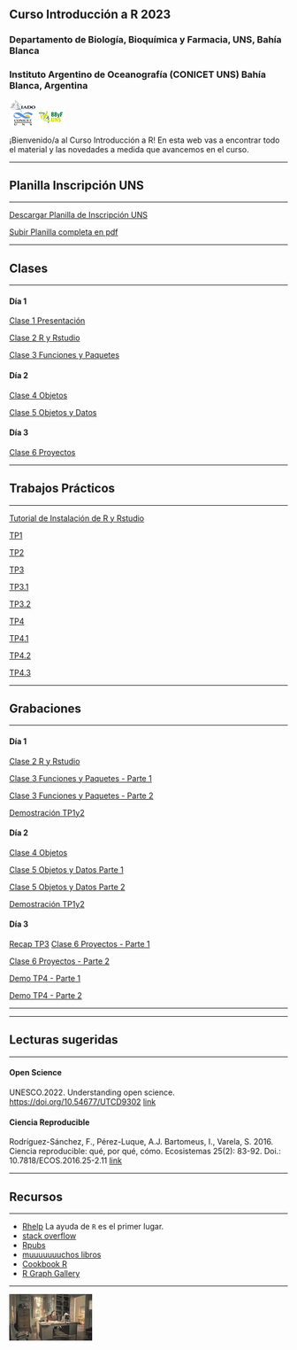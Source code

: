 ## Curso Introducción a R 2023

### Departamento de Biología, Bioquímica y Farmacia, UNS, Bahía Blanca

### Instituto Argentino de Oceanografía (CONICET UNS) Bahía Blanca, Argentina

![icon_IADO](./TPs/img/logo_iado_2019_negro.png)
![icon_DBBF](./TPs/img/BBF_UNS_color_50p.png)

¡Bienvenido/a al Curso Introducción a R! En esta web vas a encontrar todo el material y las novedades a medida que avancemos en el curso.

****

## Planilla Inscripción UNS

****

[Descargar Planilla de Inscripción UNS](https://pepiamodeo.github.io/cursoR/clases/Planilla_inscripcion_cursos.docx)

[Subir Planilla completa en pdf](https://forms.gle/E85fyNQRNkQ7hhmp8)

****

## Clases

****

#### Día 1

[Clase 1 Presentación](https://pepiamodeo.github.io/cursoR/clases/Clase1_presentacion.pdf)

[Clase 2 R y Rstudio](https://pepiamodeo.github.io/cursoR/clases/Clase2_RyRstudio.pdf)

[Clase 3 Funciones y Paquetes](https://pepiamodeo.github.io/cursoR/clases/Clase3_funciones_paquetes.pdf)

#### Día 2

[Clase 4 Objetos](https://pepiamodeo.github.io/cursoR/clases/Clase4_objetos.pdf)

[Clase 5 Objetos y Datos](https://pepiamodeo.github.io/cursoR/clases/Clase5_datos_objetos.pdf)

#### Día 3

[Clase 6 Proyectos](https://pepiamodeo.github.io/cursoR/clases/Clase6_proyectos.pdf)


****

## Trabajos Prácticos

****

[Tutorial de Instalación de R y Rstudio](https://rpubs.com/pepiamodeo/instalacion2023)

[TP1](https://pepiamodeo.github.io/cursoR/TPs/TP1.html)

[TP2](https://pepiamodeo.github.io/cursoR/TPs/TP2.html)

[TP3](https://pepiamodeo.github.io/cursoR/TPs/TP3.html)

[TP3.1](https://pepiamodeo.github.io/cursoR/TPs/TP3.1.html)

[TP3.2](https://pepiamodeo.github.io/cursoR/TPs/TP3.2.html)

[TP4](https://pepiamodeo.github.io/cursoR/TPs/TP4.html)

[TP4.1](https://pepiamodeo.github.io/cursoR/TPs/TP4.1.html)

[TP4.2](https://pepiamodeo.github.io/cursoR/TPs/TP4.2.html)

[TP4.3](https://pepiamodeo.github.io/cursoR/TPs/TP4.3.html)

****

## Grabaciones

****

#### Día 1

[Clase 2 R y Rstudio](https://drive.google.com/file/d/18AYXp5lwl_OlCsIuVTcU6CBMqmYNla_B/view?usp=drive_link)

[Clase 3 Funciones y Paquetes - Parte 1](https://drive.google.com/file/d/18DNq-_Bk29Bm91tOd7Trc9dfucDQCqev/view?usp=drive_link)

[Clase 3 Funciones y Paquetes - Parte 2](https://drive.google.com/file/d/1bGd5hXQUaUbT5k1Z_-tTEpO--Uvnbzfc/view?usp=drive_link)

[Demostración TP1y2](https://drive.google.com/file/d/1lmq-ej3g8BhL3aCYcuB_YILM07gYnVXy/view?usp=drive_link)

#### Día 2

[Clase 4 Objetos](https://drive.google.com/file/d/18BLWdv6en89Xk42sAefImU0fdXHI-1RQ/view?usp=drive_link)

[Clase 5 Objetos y Datos Parte 1](https://drive.google.com/file/d/1dcYsc6YSNHqzxa0C9RsIP98A88SlAsYW/view?usp=drive_link)

[Clase 5 Objetos y Datos Parte 2](https://drive.google.com/file/d/1aQuw2Jx1wY6No1qrtizG3IcMtY67ujay/view?usp=drive_link)

[Demostración TP1y2](https://drive.google.com/file/d/1PnAWTrwx3P-1SNSAvudxMEDrk5mghx8P/view?usp=drive_link)

#### Día 3

[Recap TP3](https://drive.google.com/file/d/12r4Glzeo-l0DVAkO00PngF1H1ASzHPGt/view?usp=sharing) 
[Clase 6 Proyectos - Parte 1](https://drive.google.com/file/d/1wIT1E_lfccZIYgTB2cKHiUl60OVPJ0FV/view?usp=sharing)

[Clase 6 Proyectos - Parte 2](https://drive.google.com/file/d/1HBRbVUqOt_57OG-EEzmnhsiNtE_5cEO3/view?usp=sharing) 

[Demo TP4 - Parte 1](https://drive.google.com/file/d/1FkQK8cFB3YKKjfUiuQ7hM6z8d-qWXFMP/view?usp=sharing) 

[Demo TP4 - Parte 2](https://drive.google.com/file/d/17WfhKA_ZVggOQ9byMO22WnaM_i2P9MYZ/view?usp=sharing)

****

****

## Lecturas sugeridas

****

#### Open Science
UNESCO.2022. Understanding open science. https://doi.org/10.54677/UTCD9302 [link](https://doi.org/10.54677/UTCD9302)

#### Ciencia Reproducible
Rodríguez-Sánchez, F., Pérez-Luque, A.J. Bartomeus, I., Varela, S. 2016. Ciencia reproducible: qué, por qué, cómo. Ecosistemas 25(2): 83-92. Doi.: 10.7818/ECOS.2016.25-2.11 [link](https://revistaecosistemas.net/index.php/ecosistemas/article/view/1178)

****

## Recursos

****

   * [Rhelp](https://www.r-project.org/help.html) La ayuda de `R` es el primer lugar.
   * [stack overflow](https://stackoverflow.com/)
   * [Rpubs](https://rpubs.com/)
   * [muuuuuuuchos libros](https://www.r-project.org/doc/bib/R-books.html)
   * [Cookbook R](http://www.cookbook-r.com/)
   * [R Graph Gallery](https://r-graph-gallery.com/)

****

![desk_flip](./TPs/img/deskflip_150p.gif)
